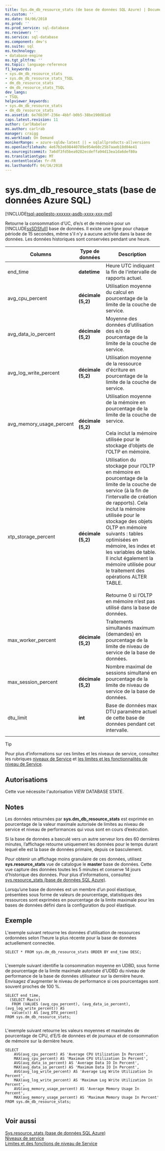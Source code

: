 ```yaml
---
title: Sys.dm_db_resource_stats (de base de données SQL Azure) | Documents Microsoft
ms.custom: ''
ms.date: 04/06/2018
ms.prod: ''
ms.prod_service: sql-database
ms.reviewer: ''
ms.service: sql-database
ms.component: dmv's
ms.suite: sql
ms.technology:
- database-engine
ms.tgt_pltfrm: ''
ms.topic: language-reference
f1_keywords:
- sys.dm_db_resource_stats
- sys.dm_db_resource_stats_TSQL
- dm_db_resource_stats
- dm_db_resource_stats_TSQL
dev_langs:
- TSQL
helpviewer_keywords:
- sys.dm_db_resource_stats
- dm_db_resource_stats
ms.assetid: 6e76b39f-236e-4bbf-b0b5-38be190d81e8
caps.latest.revision: 11
author: CarlRabeler
ms.author: carlrab
manager: craigg
ms.workload: On Demand
monikerRange: = azure-sqldw-latest || = sqlallproducts-allversions
ms.openlocfilehash: 4e67b2e698440789e954e60c25b7aaeb18d04e41
ms.sourcegitcommit: 7a6df3fd5bea9282ecdeffa94d13ea1da6def80a
ms.translationtype: MT
ms.contentlocale: fr-FR
ms.lasthandoff: 04/16/2018
---
```

# <a name="sysdmdbresourcestats-azure-sql-database"></a>sys.dm_db_resource_stats (base de données Azure SQL)
[!INCLUDE[tsql-appliesto-xxxxxx-asdb-xxxx-xxx-md](../../includes/tsql-appliesto-xxxxxx-asdb-xxxx-xxx-md.md)]

  Retourne la consommation d’UC, d’e/s et de mémoire pour un [!INCLUDE[ssSDSfull](../../includes/sssdsfull-md.md)] base de données. Il existe une ligne pour chaque période de 15 secondes, même s'il n'y a aucune activité dans la base de données. Les données historiques sont conservées pendant une heure.  
  
|Columns|Type de données| Description|  
|-------------|---------------|-----------------|  
|end_time|**datetime**|Heure UTC indiquant la fin de l'intervalle de rapports actuel.|  
|avg_cpu_percent|**décimale (5,2)**|Utilisation moyenne du calcul en pourcentage de la limite de la couche de service.|  
|avg_data_io_percent|**décimale (5,2)**|Moyenne des données d’utilisation des e/s de pourcentage de la limite de la couche de service.|  
|avg_log_write_percent|**décimale (5,2)**|Utilisation moyenne de la ressource d'écriture en pourcentage de la limite de la couche de service.|  
|avg_memory_usage_percent|**décimale (5,2)**|Utilisation moyenne de la mémoire en pourcentage de la limite de la couche de service.<br /><br /> Cela inclut la mémoire utilisée pour le stockage d’objets de l’OLTP en mémoire.|  
|xtp_storage_percent|**décimale (5,2)**|Utilisation du stockage pour l’OLTP en mémoire en pourcentage de la limite de la couche de service (à la fin de l’intervalle de création de rapports). Cela inclut la mémoire utilisée pour le stockage des objets OLTP en mémoire suivants : tables optimisées en mémoire, les index et les variables de table. Il inclut également la mémoire utilisée pour le traitement des opérations ALTER TABLE.<br /><br /> Retourne 0 si l’OLTP en mémoire n’est pas utilisé dans la base de données.|  
|max_worker_percent|**décimale (5,2)**|Traitements simultanés maximum (demandes) en pourcentage de la limite de niveau de service de la base de données.|  
|max_session_percent|**décimale (5,2)**|Nombre maximal de sessions simultané en pourcentage de la limite de niveau de service de la base de données.|  
|dtu_limit|**int**|Base de données max DTU paramètre actuel de cette base de données pendant cet intervalle. |
|||
  
> [!TIP]  
>  Pour plus d’informations sur ces limites et les niveaux de service, consultez les rubriques [niveaux de Service](https://azure.microsoft.com/documentation/articles/sql-database-service-tiers/) et [les limites et les fonctionnalités de niveau de Service](https://azure.microsoft.com/documentation/articles/sql-database-performance-guidance/).  
  
## <a name="permissions"></a>Autorisations  
 Cette vue nécessite l'autorisation VIEW DATABASE STATE.  
  
## <a name="remarks"></a>Notes  
 Les données retournées par **sys.dm_db_resource_stats** est exprimée en pourcentage de la valeur maximale autorisée de limites au niveau de service et niveau de performances qui vous sont en cours d’exécution.
 
 Si la base de données a basculé vers un autre serveur lors des 60 dernières minutes, l’affichage retourne uniquement les données pour le temps durant lequel elle est la base de données primaire, depuis ce basculement.  
  
 Pour obtenir un affichage moins granulaire de ces données, utilisez **sys.resource_stats** vue de catalogue le **master** base de données. Cette vue capture des données toutes les 5 minutes et conserve 14 jours d'historique des données.  Pour plus d’informations, consultez [sys.resource_stats &#40;base de données SQL Azure&#41;](../../relational-databases/system-catalog-views/sys-resource-stats-azure-sql-database.md).  
  
 Lorsqu’une base de données est un membre d’un pool élastique, présentées sous forme de valeurs de pourcentage, statistiques des ressources sont exprimées en pourcentage de la limite maximale pour les bases de données défini dans la configuration du pool élastique.  
  
## <a name="example"></a>Exemple  
  
L'exemple suivant retourne les données d'utilisation de ressources ordonnées selon l’heure la plus récente pour la base de données actuellement connectée.  
  
```  
SELECT * FROM sys.dm_db_resource_stats ORDER BY end_time DESC;  
  
```  
  
 L'exemple suivant identifie la consommation moyenne en UDBD, sous forme de pourcentage de la limite maximale autorisée d’UDBD du niveau de performance de la base de données utilisateur sur la dernière heure. Envisagez d'augmenter le niveau de performance si ces pourcentages sont souvent proches de 100 %.  
  
```  
SELECT end_time,   
  (SELECT Max(v)    
   FROM (VALUES (avg_cpu_percent), (avg_data_io_percent), (avg_log_write_percent)) AS    
   value(v)) AS [avg_DTU_percent]   
FROM sys.dm_db_resource_stats;  
  
```  
  
 L'exemple suivant retourne les valeurs moyennes et maximales de pourcentage de CPU, d’E/S de données et de journaux et de consommation de mémoire sur la dernière heure.  
  
```  
SELECT    
    AVG(avg_cpu_percent) AS 'Average CPU Utilization In Percent',   
    MAX(avg_cpu_percent) AS 'Maximum CPU Utilization In Percent',   
    AVG(avg_data_io_percent) AS 'Average Data IO In Percent',   
    MAX(avg_data_io_percent) AS 'Maximum Data IO In Percent',   
    AVG(avg_log_write_percent) AS 'Average Log Write Utilization In Percent',   
    MAX(avg_log_write_percent) AS 'Maximum Log Write Utilization In Percent',   
    AVG(avg_memory_usage_percent) AS 'Average Memory Usage In Percent',   
    MAX(avg_memory_usage_percent) AS 'Maximum Memory Usage In Percent'   
FROM sys.dm_db_resource_stats;  
  
```  
  
## <a name="see-also"></a>Voir aussi  
 [Sys.resource_stats &#40;base de données SQL Azure&#41;](../../relational-databases/system-catalog-views/sys-resource-stats-azure-sql-database.md)   
 [Niveaux de service](https://azure.microsoft.com/documentation/articles/sql-database-service-tiers/)   
 [Limites et des fonctions de niveau de Service](https://azure.microsoft.com/documentation/articles/sql-database-performance-guidance/)  
  
  
